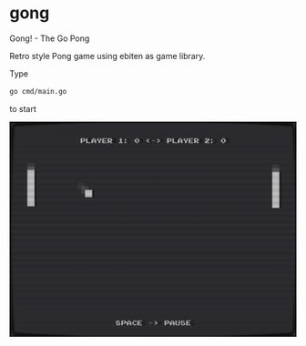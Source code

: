 # gong
Gong! - The Go Pong

Retro style Pong game using ebiten as game library.

Type 
```bash
go cmd/main.go
```
to start

![Screenshot](screenshot.png)
